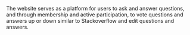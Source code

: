 The website serves as a platform for users to ask and answer questions, and through membership and active participation, to vote questions and answers up or down similar to Stackoverflow and edit questions and answers.
